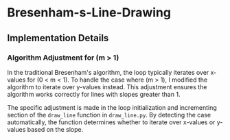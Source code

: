 # Bresenham-s-Line-Drawing

## Implementation Details

### Algorithm Adjustment for \(m > 1\)

In the traditional Bresenham's algorithm, the loop typically iterates over x-values for \(0 < m < 1\). To handle the case where \(m > 1\), I modified the algorithm to iterate over y-values instead. This adjustment ensures the algorithm works correctly for lines with slopes greater than 1.

The specific adjustment is made in the loop initialization and incrementing section of the `draw_line` function in `draw_line.py`. By detecting the case automatically, the function determines whether to iterate over x-values or y-values based on the slope.

